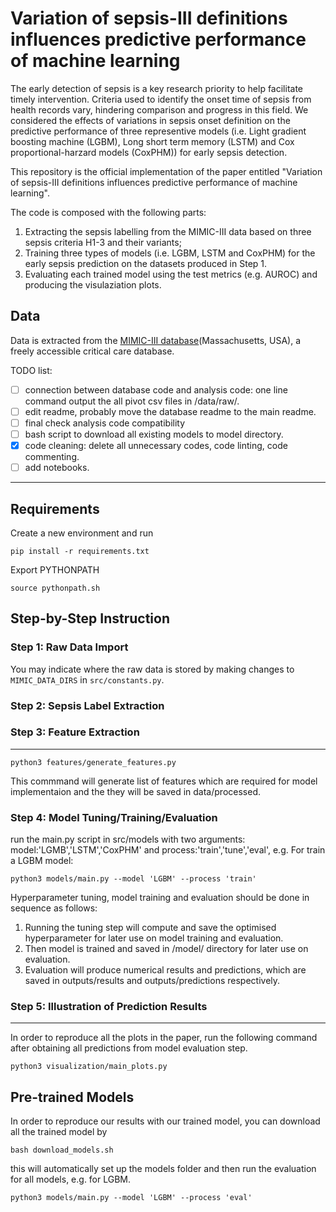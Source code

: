 Variation of sepsis-III definitions influences predictive performance of machine learning
==============================

The early detection of sepsis is a key research priority to help facilitate timely intervention.  Criteria used to identify the onset time of sepsis from health records vary, hindering comparison and progress in this field. We considered the effects of variations in sepsis onset definition on the predictive performance of three representive models (i.e. Light gradient boosting machine (LGBM), Long short term memory (LSTM) and Cox proportional-harzard models (CoxPHM)) for early sepsis detection.

This repository is the official implementation of the paper entitled "Variation of sepsis-III definitions influences predictive performance of machine learning".

The code is composed with the following parts:
1. Extracting the sepsis labelling from the MIMIC-III data based on three sepsis criteria H1-3 and their variants;
2. Training three types of models (i.e. LGBM, LSTM and CoxPHM) for the early sepsis prediction on the datasets produced in Step 1.
3. Evaluating each trained model using the test metrics (e.g. AUROC) and producing the visulaziation plots.

Data
------------
Data is extracted from the [MIMIC-III database](https://www.nature.com/articles/sdata201635?source=post_page---------------------------)(Massachusetts, USA), a freely accessible critical care database.


TODO list:
- [ ] connection between database code and analysis code: one line command output the all pivot csv files in /data/raw/.
- [ ] edit readme, probably move the database readme to the main readme.
- [ ] final check analysis code compatibility
- [ ] bash script to download all existing models to model directory.
- [x] code cleaning: delete all unnecessary codes, code linting, code commenting.
- [ ] add notebooks.

------------

Requirements
------------

Create a new environment and run
```
pip install -r requirements.txt
```
Export PYTHONPATH
```
source pythonpath.sh
```
Step-by-Step Instruction
------------

### Step 1: Raw Data Import  

You may indicate where the raw data is stored by making changes to `MIMIC_DATA_DIRS` in `src/constants.py`.

### Step 2: Sepsis Label Extraction

### Step 3: Feature Extraction
------------

```
python3 features/generate_features.py
```
This commmand will generate list of features which are required for model implementaion and the they will be saved in data/processed.   

### Step 4: Model Tuning/Training/Evaluation 

run the main.py script in src/models with two arguments: model:'LGMB','LSTM','CoxPHM' and process:'train','tune','eval', e.g. For train a LGBM model:
```
python3 models/main.py --model 'LGBM' --process 'train'
```
Hyperparameter tuning, model training and evaluation should be done in sequence as follows:
1. Running the tuning step will compute and save the optimised hyperparameter for later use on model training and evaluation.
2. Then model is trained and saved in /model/ directory for later use on evaluation.
3. Evaluation will produce numerical results and predictions, which are saved in outputs/results and outputs/predictions respectively. 

### Step 5: Illustration of Prediction Results
------------
In order to reproduce all the plots in the paper, run the following command after obtaining all predictions from model evaluation step.   
```
python3 visualization/main_plots.py
```

## Pre-trained Models
In order to reproduce our results with our trained model, you can download all the trained model by
```
bash download_models.sh
```
this will automatically set up the models folder and then run the evaluation for all models, e.g. for LGBM.
```
python3 models/main.py --model 'LGBM' --process 'eval'
```


